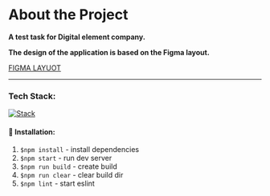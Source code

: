 <h1>About the Project</h1>
<p><strong>A test task for Digital element company.</strong></p>
<p><strong>The design of the application is based on the Figma layout.</strong></p>

[FIGMA LAYUOT](https://www.figma.com/file/PIsFSnRdbH3UbiKyluclzh/de-landingpage)

___

### Tech Stack:
[![Stack](https://skillicons.dev/icons?i=ts,react,sass)](https://skillicons.dev)

#### 🧰 Installation:
1. ```$npm install``` - install dependencies
2. ```$npm start``` - run dev server
3. ```$npm run build``` - create build
4. ```$npm run clear``` - clear build dir
5. ```$npm lint``` - start eslint
